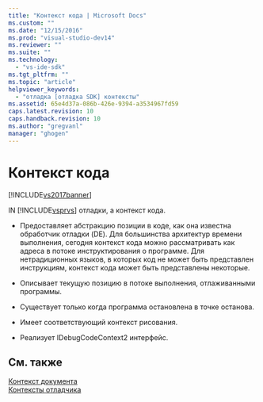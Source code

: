 ```yaml
---
title: "Контекст кода | Microsoft Docs"
ms.custom: ""
ms.date: "12/15/2016"
ms.prod: "visual-studio-dev14"
ms.reviewer: ""
ms.suite: ""
ms.technology: 
  - "vs-ide-sdk"
ms.tgt_pltfrm: ""
ms.topic: "article"
helpviewer_keywords: 
  - "отладка [отладка SDK] контексты"
ms.assetid: 65e4d37a-086b-426e-9394-a3534967fd59
caps.latest.revision: 10
caps.handback.revision: 10
ms.author: "gregvanl"
manager: "ghogen"
---
```

# Контекст кода
[!INCLUDE[vs2017banner](../../code-quality/includes/vs2017banner.md)]

IN [!INCLUDE[vsprvs](../../code-quality/includes/vsprvs_md.md)] отладки, a контекст кода.  
  
-   Предоставляет абстракцию позиции в коде, как она известна обработчик отладки \(DE\).  Для большинства архитектур времени выполнения, сегодня контекст кода можно рассматривать как адреса в потоке инструктирования о программе.  Для нетрадиционных языков, в которых код не может быть представлен инструкциям, контекст кода может быть представлены некоторые.  
  
-   Описывает текущую позицию в потоке выполнения, отлаживанными программы.  
  
-   Существует только когда программа остановлена в точке останова.  
  
-   Имеет соответствующий контекст рисования.  
  
-   Реализует IDebugCodeContext2 интерфейс.  
  
## См. также  
 [Контекст документа](../../extensibility/debugger/document-context.md)   
 [Контексты отладчика](../../extensibility/debugger/debugger-contexts.md)